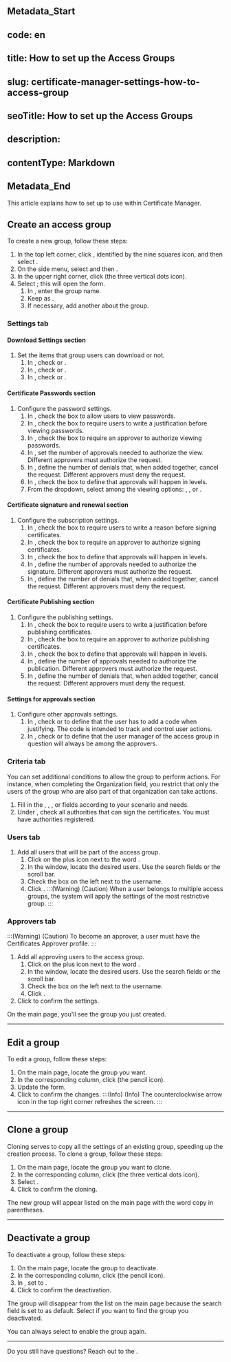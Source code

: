 ## Metadata_Start 
## code: en
## title: How to set up the Access Groups 
## slug: certificate-manager-settings-how-to-access-group 
## seoTitle: How to set up the Access Groups 
## description:  
## contentType: Markdown 
## Metadata_End
This article explains how to set up  to use within Certificate Manager.

## Create an access group
To create a new group, follow these steps:

1. In the top left corner, click , identified by the nine squares icon, and then select .
2. On the side menu, select  and then .
3. In the upper right corner, click  (the three vertical dots icon).
4. Select ; this will open the  form.
    1. In , enter the group name.
    2. Keep  as .
    3. If necessary, add another  about the group.

### Settings tab
#### Download Settings section
1. Set the items that group users can download or not. 
    1. In , check  or .
    2. In , check  or .
    3. In , check  or .

#### Certificate Passwords section
1. Configure the password settings.
    1. In , check the box to allow users to view passwords.
    2. In , check the box to require users to write a justification before viewing passwords.
    3. In , check the box to require an approver to authorize viewing passwords.
    4. In , set the number of approvals needed to authorize the view. Different approvers must authorize the request.
    5. In , define the number of denials that, when added together, cancel the request. Different approvers must deny the request.
    6. In , check the box to define that approvals will happen in levels.
    7. From the  dropdown, select among the viewing options: , , or .

#### Certificate signature and renewal section
1. Configure the subscription settings.
    1. In , check the box to require users to write a reason before signing certificates.
    2. In , check the box to require an approver to authorize signing certificates.
    3. In , check the box to define that approvals will happen in levels.
    4. In , define the number of approvals needed to authorize the signature. Different approvers must authorize the request.
    5. In , define the number of denials that, when added together, cancel the request. Different approvers must deny the request.

#### Certificate Publishing section
1. Configure the publishing settings.
    1. In , check the box to require users to write a justification before publishing certificates.
    2. In , check the box to require an approver to authorize publishing certificates.
    3. In , check the box to define that approvals will happen in levels.
    4. In , define the number of approvals needed to  authorize the publication. Different approvers must authorize the request.
    5. In , define the number of denials that, when added together, cancel the request. Different approvers must deny the request.

#### Settings for approvals section
1. Configure other approvals settings.
    1. In , check  or  to define that the user has to add a code when justifying. The code is intended to track and control user actions.
    2. In , check  or  to define that the user manager of the access group in question will always be among the approvers.

### Criteria tab
You can set additional conditions to allow the group to perform actions. For instance, when completing the Organization field, you restrict that only the users of the group who are also part of that organization can take actions.
1. Fill in the , , , or  fields according to your scenario and needs.
2. Under , check all authorities that can sign the certificates. You must have authorities registered.

### Users tab
1. Add all users that will be part of the access group.
    1. Click on the plus icon next to the word .
    2. In the  window, locate the desired users. Use the search fields or the scroll bar.
    3. Check the box on the left next to the username.
    4. Click .
:::(Warning) (Caution)
When a user belongs to multiple access groups, the system will apply the settings of the most restrictive group.
:::

### Approvers tab
:::(Warning) (Caution)
To become an approver, a user must have the Certificates Approver profile.
:::
1. Add all approving users to the access group.
    1. Click on the plus icon next to the word .
    2. In the  window, locate the desired users. Use the search fields or the scroll bar.
    3. Check the box on the left next to the username.
    4. Click .
2. Click  to confirm the settings.

On the  main page, you'll see the group you just created.
***
## Edit a group
To edit a group, follow these steps:

1. On the  main page, locate the group you want.
2. In the corresponding  column, click  (the pencil icon).
3. Update the form.
4. Click  to confirm the changes.
:::(Info) (Info)
The counterclockwise arrow icon  in the top right corner refreshes the screen.
:::
***
## Clone a group
Cloning serves to copy all the settings of an existing group, speeding up the creation process.
To clone a group, follow these steps:

1. On the  main page, locate the group you want to clone.
2. In the corresponding  column, click  (the three vertical dots icon).
3. Select .
4. Click  to confirm the cloning.

The new group will appear listed on the  main page with the word copy in parentheses.
***
## Deactivate a group
To deactivate a group, follow these steps:

1.  On the  main page,  locate the group to deactivate.
2.  In the corresponding  column, click  (the pencil icon).
3.  In , set to .
4.  Click  to confirm the deactivation.

The group will disappear from the list on the main page because the search field  is set to  as default. Select  if you want to find the group you deactivated.

You can always select  to enable the group again.
***
Do you still have questions? Reach out to the .

